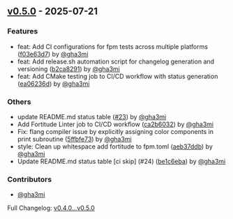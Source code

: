 ## [v0.5.0](https://github.com/gha3mi/forimage/compare/v0.4.0...v0.5.0) - 2025-07-21


### Features

* feat: Add CI configurations for fpm tests across multiple platforms ([f03e63d7](https://github.com/gha3mi/forimage/commit/f03e63d70ead01f1a36557f242ecb23ff813006a)) by [@gha3mi](https://github.com/gha3mi)
* feat: Add release.sh automation script for changelog generation and versioning ([b2ca8291](https://github.com/gha3mi/forimage/commit/b2ca8291cd4536777f1e4ae202afb05ecc0e908b)) by [@gha3mi](https://github.com/gha3mi)
* feat: Add CMake testing job to CI/CD workflow with status generation ([ea06236d](https://github.com/gha3mi/forimage/commit/ea06236dbb87326336cacb9d2a7ab417f94b9d4c)) by [@gha3mi](https://github.com/gha3mi)

### Others

* update README.md status table ([#23](https://github.com/gha3mi/forimage/pull/23)) by [@gha3mi](https://github.com/gha3mi)
* Add Fortitude Linter job to CI/CD workflow ([ca2b6032](https://github.com/gha3mi/forimage/commit/ca2b60325881e24ca88f3af662590fa5ae20cb15)) by [@gha3mi](https://github.com/gha3mi)
* Fix: flang compiler issue by explicitly assigning color components in print subroutine ([5ffbfe73](https://github.com/gha3mi/forimage/commit/5ffbfe739ee06848a78845ccafd3cde871a69a12)) by [@gha3mi](https://github.com/gha3mi)
* style: Clean up whitespace add fortitude to fpm.toml ([aeb37ddb](https://github.com/gha3mi/forimage/commit/aeb37ddbe7b333b26166375d4c232e291d8b43b7)) by [@gha3mi](https://github.com/gha3mi)
* Update README.md status table [ci skip] (#24) ([be1c6eba](https://github.com/gha3mi/forimage/commit/be1c6ebaf6e65f44d3212d78b957d31971ddcb57)) by [@gha3mi](https://github.com/gha3mi)


### Contributors
- [@gha3mi](https://github.com/gha3mi)



Full Changelog: [v0.4.0...v0.5.0](https://github.com/gha3mi/forimage/compare/v0.4.0...v0.5.0)


